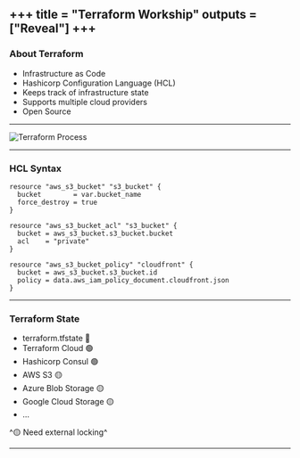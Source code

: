 +++
title = "Terraform Workship"
outputs = ["Reveal"]
+++
---
### About Terraform

* Infrastructure as Code
* Hashicorp Configuration Language (HCL)
* Keeps track of infrastructure state
* Supports multiple cloud providers
* Open Source

---
![Terraform Process](/terraform01.excalidraw.png)

---

### HCL Syntax

```hcl
resource "aws_s3_bucket" "s3_bucket" {
  bucket        = var.bucket_name   
  force_destroy = true
}

resource "aws_s3_bucket_acl" "s3_bucket" {
  bucket = aws_s3_bucket.s3_bucket.bucket
  acl    = "private"
}

resource "aws_s3_bucket_policy" "cloudfront" {  
  bucket = aws_s3_bucket.s3_bucket.id  
  policy = data.aws_iam_policy_document.cloudfront.json
}
```

---
### Terraform State

* terraform.tfstate 🔴
* Terraform Cloud 🟢
* Hashicorp Consul 🟢
* AWS S3 🟡
* Azure Blob Storage 🟡
* Google Cloud Storage 🟡
* ...

^🟡 Need external locking^

---
